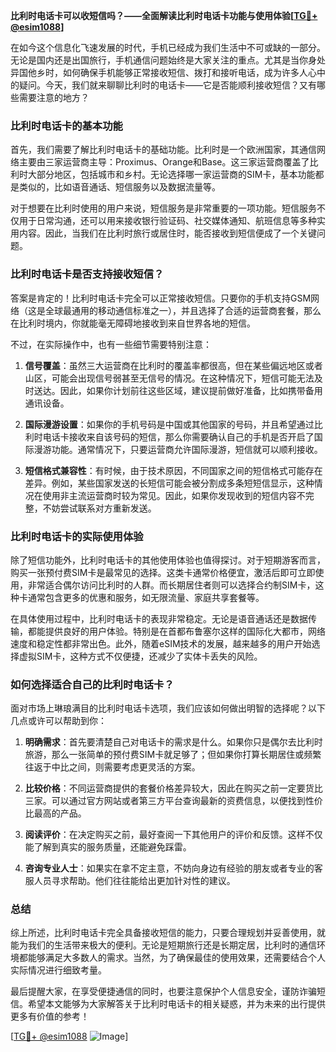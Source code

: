 **比利时电话卡可以收短信吗？——全面解读比利时电话卡功能与使用体验[[TG💪+ @esim1088](https://t.me/s/esim1088)]**

在如今这个信息化飞速发展的时代，手机已经成为我们生活中不可或缺的一部分。无论是国内还是出国旅行，手机通信问题始终是大家关注的重点。尤其是当你身处异国他乡时，如何确保手机能够正常接收短信、拨打和接听电话，成为许多人心中的疑问。今天，我们就来聊聊比利时的电话卡——它是否能顺利接收短信？又有哪些需要注意的地方？

### 比利时电话卡的基本功能

首先，我们需要了解比利时电话卡的基础功能。比利时是一个欧洲国家，其通信网络主要由三家运营商主导：Proximus、Orange和Base。这三家运营商覆盖了比利时大部分地区，包括城市和乡村。无论选择哪一家运营商的SIM卡，基本功能都是类似的，比如语音通话、短信服务以及数据流量等。

对于想要在比利时使用的用户来说，短信服务是非常重要的一项功能。短信服务不仅用于日常沟通，还可以用来接收银行验证码、社交媒体通知、航班信息等多种实用内容。因此，当我们在比利时旅行或居住时，能否接收到短信便成了一个关键问题。

### 比利时电话卡是否支持接收短信？

答案是肯定的！比利时电话卡完全可以正常接收短信。只要你的手机支持GSM网络（这是全球最通用的移动通信标准之一），并且选择了合适的运营商套餐，那么在比利时境内，你就能毫无障碍地接收到来自世界各地的短信。

不过，在实际操作中，也有一些细节需要特别注意：

1. **信号覆盖**：虽然三大运营商在比利时的覆盖率都很高，但在某些偏远地区或者山区，可能会出现信号弱甚至无信号的情况。在这种情况下，短信可能无法及时送达。因此，如果你计划前往这些区域，建议提前做好准备，比如携带备用通讯设备。

2. **国际漫游设置**：如果你的手机号码是中国或其他国家的号码，并且希望通过比利时电话卡接收来自该号码的短信，那么你需要确认自己的手机是否开启了国际漫游功能。通常情况下，只要运营商允许国际漫游，短信就可以顺利接收。

3. **短信格式兼容性**：有时候，由于技术原因，不同国家之间的短信格式可能存在差异。例如，某些国家发送的长短信可能会被分割成多条短短信显示，这种情况在使用非主流运营商时较为常见。因此，如果你发现收到的短信内容不完整，不妨尝试联系对方重新发送。

### 比利时电话卡的实际使用体验

除了短信功能外，比利时电话卡的其他使用体验也值得探讨。对于短期游客而言，购买一张预付费SIM卡是最常见的选择。这类卡通常价格便宜，激活后即可立即使用，非常适合偶尔访问比利时的人群。而长期居住者则可以选择合约制SIM卡，这种卡通常包含更多的优惠和服务，如无限流量、家庭共享套餐等。

在具体使用过程中，比利时电话卡的表现非常稳定。无论是语音通话还是数据传输，都能提供良好的用户体验。特别是在首都布鲁塞尔这样的国际化大都市，网络速度和稳定性都非常出色。此外，随着eSIM技术的发展，越来越多的用户开始选择虚拟SIM卡，这种方式不仅便捷，还减少了实体卡丢失的风险。

### 如何选择适合自己的比利时电话卡？

面对市场上琳琅满目的比利时电话卡选项，我们应该如何做出明智的选择呢？以下几点或许可以帮助到你：

1. **明确需求**：首先要清楚自己对电话卡的需求是什么。如果你只是偶尔去比利时旅游，那么一张简单的预付费SIM卡就足够了；但如果你打算长期居住或频繁往返于中比之间，则需要考虑更灵活的方案。

2. **比较价格**：不同运营商提供的套餐价格差异较大，因此在购买之前一定要货比三家。可以通过官方网站或者第三方平台查询最新的资费信息，以便找到性价比最高的产品。

3. **阅读评价**：在决定购买之前，最好查阅一下其他用户的评价和反馈。这样不仅能了解到真实的服务质量，还能避免踩雷。

4. **咨询专业人士**：如果实在拿不定主意，不妨向身边有经验的朋友或者专业的客服人员寻求帮助。他们往往能给出更加针对性的建议。

### 总结

综上所述，比利时电话卡完全具备接收短信的能力，只要合理规划并妥善使用，就能为我们的生活带来极大的便利。无论是短期旅行还是长期定居，比利时的通信环境都能够满足大多数人的需求。当然，为了确保最佳的使用效果，还需要结合个人实际情况进行细致考量。

最后提醒大家，在享受便捷通信的同时，也要注意保护个人信息安全，谨防诈骗短信。希望本文能够为大家解答关于比利时电话卡的相关疑惑，并为未来的出行提供更多有价值的参考！

[[TG💪+ @esim1088](https://t.me/s/esim1088) ![Image](https://i.postimg.cc/4NQfJmqS/Snipaste-2025-05-13-00-14-12.png)]